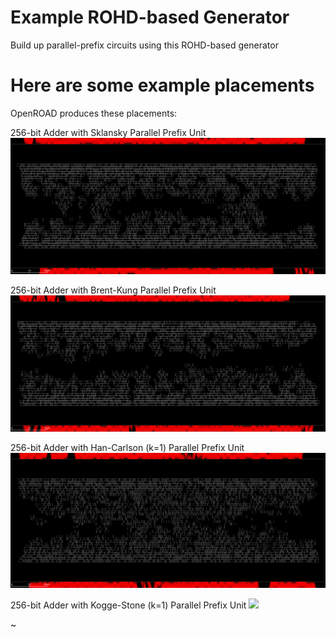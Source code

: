 # Example ROHD-based Generator

Build up parallel-prefix circuits using this ROHD-based generator

# Here are some example placements

OpenROAD produces these placements:

256-bit Adder with Sklansky Parallel Prefix Unit
![](images/sklansky_256_placement.png)

256-bit Adder with Brent-Kung Parallel Prefix Unit
![](images/brent_kung_256_placement.png)

256-bit Adder with Han-Carlson (k=1) Parallel Prefix Unit
![](images/han_carlson_256_placement.png)

256-bit Adder with Kogge-Stone (k=1) Parallel Prefix Unit
![](images/kogge-stone_256_placement.png)

~

